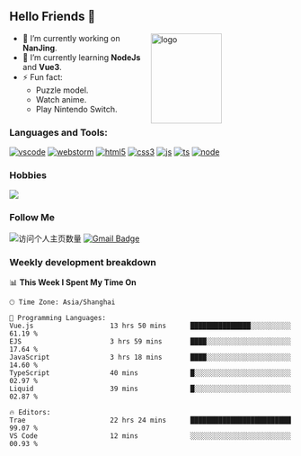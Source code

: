 ## Hello Friends 👋

<img src="https://github-readme-stats.vercel.app/api?username=Eugeniocode&show_icons=true&theme=vue" alt="logo" height="160" align="right" width="50%" />

- 🔭 I’m currently working on **NanJing**.
- 🌱 I’m currently learning **NodeJs** and **Vue3**.
- ⚡ Fun fact: 
  - Puzzle model.
  - Watch anime.
  - Play Nintendo Switch.



### Languages and Tools:

[![vscode](https://img.shields.io/badge/Visual%20Studio%20Code-blue?style=flat-square&logo=visualstudiocode&logoColor=ffffff)]()
[![webstorm](https://img.shields.io/badge/webstorm-528DD7?style=flat-square&logo=webstorm&logoColor=#ffffff)]()
[![html5](https://img.shields.io/badge/-HTML5-F16528?style=flat-square&logo=html5&logoColor=ffffff)]()
[![css3](https://img.shields.io/badge/-CSS3-3699D5?style=flat-square&logo=css3&logoColor=ffffff)]()
[![js](https://img.shields.io/badge/-Javascript-F0DA50?style=flat-square&logo=javascript&logoColor=ffffff)]()
[![ts](https://img.shields.io/badge/-Typescript-083061?style=flat-square&logo=typescript&logoColor=ffffff)]()
[![node](https://img.shields.io/badge/-Node.js-80BD00?style=flat-square&logo=nodedotjs&logoColor=ffffff)]()


### Hobbies

![](https://img.shields.io/badge/-Nintendo%20Switch-e60012?style=flat-square&logo=nintendo%20switch&logoColor=ffffff)

### Follow Me
![访问个人主页数量](https://komarev.com/ghpvc/?username=Eugeniocode&color=blue)
[![Gmail Badge](https://img.shields.io/badge/mail-eugeniocode@yeah.net-blue?style=flat&logo=Gmail&logoColor=white&link=mailto:eugeniocode@yeah.net)](mailto:eugeniocode@yeah.net)


### Weekly development breakdown
<!--START_SECTION:waka-->
📊 **This Week I Spent My Time On** 

```text
🕑︎ Time Zone: Asia/Shanghai

💬 Programming Languages: 
Vue.js                   13 hrs 50 mins      ███████████████░░░░░░░░░░   61.19 % 
EJS                      3 hrs 59 mins       ████░░░░░░░░░░░░░░░░░░░░░   17.64 % 
JavaScript               3 hrs 18 mins       ████░░░░░░░░░░░░░░░░░░░░░   14.60 % 
TypeScript               40 mins             █░░░░░░░░░░░░░░░░░░░░░░░░   02.97 % 
Liquid                   39 mins             █░░░░░░░░░░░░░░░░░░░░░░░░   02.87 % 

🔥 Editors: 
Trae                     22 hrs 24 mins      █████████████████████████   99.07 % 
VS Code                  12 mins             ░░░░░░░░░░░░░░░░░░░░░░░░░   00.93 % 
```


<!--END_SECTION:waka-->

